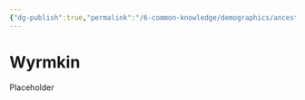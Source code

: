 ```yaml
---
{"dg-publish":true,"permalink":"/6-common-knowledge/demographics/ancestries/wyrmkin/wyrmkin/","noteIcon":""}
---
```


# Wyrmkin

Placeholder